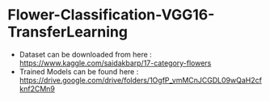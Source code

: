 # Flower-Classification-VGG16-TransferLearning
* Dataset can be downloaded from here : https://www.kaggle.com/saidakbarp/17-category-flowers
* Trained Models can be found here : https://drive.google.com/drive/folders/1OgfP_vmMCnJCGDL09wQaH2cfknf2CMn9

